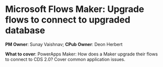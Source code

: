 # Microsoft Flows Maker: Upgrade flows to connect to upgraded database

**PM Owner**: Sunay Vaishnav; **CPub Owner**: Deon Herbert

**What to cover**: PowerApps Maker: How does a Maker upgrade their flows to connect to CDS 2.0? Cover common application issues.